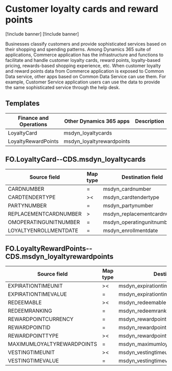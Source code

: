 # Customer loyalty cards and reward points
[!include banner]
[!include banner]

Businesses classify customers and provide sophisticated services based on their shopping and spending patterns. Among Dynamics 365
suite of applications, Commerce application has the infrastructure and functions to facilitate and handle customer loyalty cards,
reward points, loyalty-based pricing, rewards-based shopping experience, etc. When customer loyalty and reward points data from
Commerce application is exposed to Common Data service, other apps based on Common Data Service can use them. For example, Customer Service application users can use the data to provide the same sophisticated service through the help desk.

## Templates

Finance and Operations | Other Dynamics 365 apps | Description
-----------------------|--------------------------------|---
LoyaltyCard | msdyn_loyaltycards |
LoyaltyRewardPoints | msdyn_loyaltyrewardpoints |

## FO.LoyaltyCard--CDS.msdyn_loyaltycards

Source field | Map type | Destination field
---|---|---
CARDNUMBER | = | msdyn_cardnumber
CARDTENDERTYPE | >< | msdyn_cardtendertype
PARTYNUMBER | = | msdyn_partynumber
REPLACEMENTCARDNUMBER | > | msdyn_replacementcardnumber
OMOPERATINGUNITNUMBER | = | msdyn_operatingunitnumber
LOYALTYENROLLMENTDATE | = | msdyn_enrollmentdate

## FO.LoyaltyRewardPoints--CDS.msdyn_loyaltyrewardpoints

Source field | Map type | Destination field
---|---|---
EXPIRATIONTIMEUNIT | >< | msdyn_expirationtimeunit
EXPIRATIONTIMEVALUE | = | msdyn_expirationtimevalue
REDEEMABLE | >< | msdyn_redeemable
REDEEMRANKING | = | msdyn_redeemranking
REWARDPOINTCURRENCY | = | msdyn_rewardpointcurrency.isocurrencycode
REWARDPOINTID | = | msdyn_rewardpointid
REWARDPOINTTYPE | >< | msdyn_rewardpointtype
MAXIMUMLOYALTYREWARDPOINTS | = | msdyn_maximumloyaltyrewardpoints
VESTINGTIMEUNIT | >< | msdyn_vestingtimeunit
VESTINGTIMEVALUE | = | msdyn_vestingtimevalue

